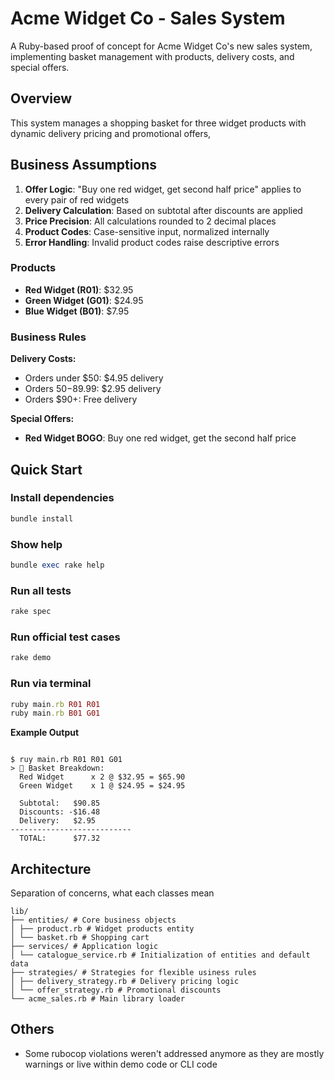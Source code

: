 # Acme Widget Co - Sales System

A Ruby-based proof of concept for Acme Widget Co's new sales system, implementing basket management with products, delivery costs, and special offers.

## Overview

This system manages a shopping basket for three widget products with dynamic delivery pricing and promotional offers,

## Business Assumptions

1. **Offer Logic**: "Buy one red widget, get second half price" applies to every pair of red widgets
2. **Delivery Calculation**: Based on subtotal after discounts are applied
3. **Price Precision**: All calculations rounded to 2 decimal places
4. **Product Codes**: Case-sensitive input, normalized internally
5. **Error Handling**: Invalid product codes raise descriptive errors

### Products

- **Red Widget (R01)**: $32.95
- **Green Widget (G01)**: $24.95
- **Blue Widget (B01)**: $7.95

### Business Rules

**Delivery Costs:**

- Orders under $50: $4.95 delivery
- Orders $50-$89.99: $2.95 delivery
- Orders $90+: Free delivery

**Special Offers:**

- **Red Widget BOGO**: Buy one red widget, get the second half price

## Quick Start

### Install dependencies

```ruby
bundle install
```

### Show help

```ruby
bundle exec rake help
```

### Run all tests

```ruby
rake spec
```

### Run official test cases

```ruby
rake demo
```

### Run via terminal

```ruby
ruby main.rb R01 R01
ruby main.rb B01 G01
```

**Example Output**

```shell

$ ruy main.rb R01 R01 G01
> 🧾 Basket Breakdown:
  Red Widget      x 2 @ $32.95 = $65.90
  Green Widget    x 1 @ $24.95 = $24.95

  Subtotal:   $90.85
  Discounts: -$16.48
  Delivery:   $2.95
---------------------------
  TOTAL:      $77.32
```

## Architecture

Separation of concerns, what each classes mean

```shell
lib/
├── entities/ # Core business objects
│ ├── product.rb # Widget products entity
│ └── basket.rb # Shopping cart
├── services/ # Application logic
│ └── catalogue_service.rb # Initialization of entities and default data
├── strategies/ # Strategies for flexible usiness rules
│ ├── delivery_strategy.rb # Delivery pricing logic
│ └── offer_strategy.rb # Promotional discounts
└── acme_sales.rb # Main library loader
```

## Others

- Some rubocop violations weren't addressed anymore as they are mostly warnings or live within demo code or CLI code

